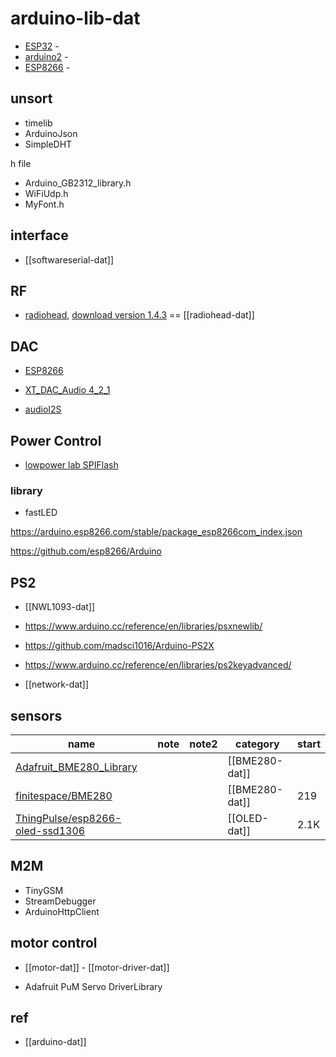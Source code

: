 

# arduino-lib-dat 

- [ESP32](https://github.com/Edragon/Arduino-ESP32) - 
- [arduino2](https://github.com/Edragon/arduino-main2) - 
- [ESP8266](https://github.com/Edragon/arduino-esp8266) - 



## unsort 

- timelib
- ArduinoJson
- SimpleDHT

h file 
- Arduino_GB2312_library.h
- WiFiUdp.h
- MyFont.h


## interface 

- [[softwareserial-dat]]

## RF 

- [radiohead](https://www.airspayce.com/mikem/arduino/RadioHead/), [download version 1.4.3](https://www.airspayce.com/mikem/arduino/RadioHead/RadioHead-1.143.zip) == [[radiohead-dat]]

## DAC 

- [ESP8266](https://github.com/earlephilhower/ESP8266Audio)
- [XT_DAC_Audio 4_2_1](https://www.xtronical.com/the-dacaudio-library-download-and-installation/)

- [audioI2S](https://github.com/schreibfaul1/ESP32-audioI2S)

## Power Control 

- [lowpower lab SPIFlash ](https://github.com/LowPowerLab/SPIFlash)

### library

- fastLED


https://arduino.esp8266.com/stable/package_esp8266com_index.json

https://github.com/esp8266/Arduino


## PS2 

- [[NWL1093-dat]]
- https://www.arduino.cc/reference/en/libraries/psxnewlib/
- https://github.com/madsci1016/Arduino-PS2X
- https://www.arduino.cc/reference/en/libraries/ps2keyadvanced/

- [[network-dat]]


## sensors 

| name                                                                                  | note | note2 | category       | start |
| ------------------------------------------------------------------------------------- | ---- | ----- | -------------- | ----- |
| [Adafruit_BME280_Library](https://github.com/adafruit/Adafruit_BME280_Library)        |      |       | [[BME280-dat]] |       |
| [finitespace/BME280](https://github.com/finitespace/BME280)                           |      |       | [[BME280-dat]] | 219   |
| [ThingPulse/esp8266-oled-ssd1306](https://github.com/ThingPulse/esp8266-oled-ssd1306) |      |       | [[OLED-dat]]   | 2.1K  |



## M2M 

- TinyGSM 
- StreamDebugger
- ArduinoHttpClient


## motor control 

- [[motor-dat]] - [[motor-driver-dat]]

- Adafruit PuM Servo DriverLibrary


## ref 

- [[arduino-dat]]